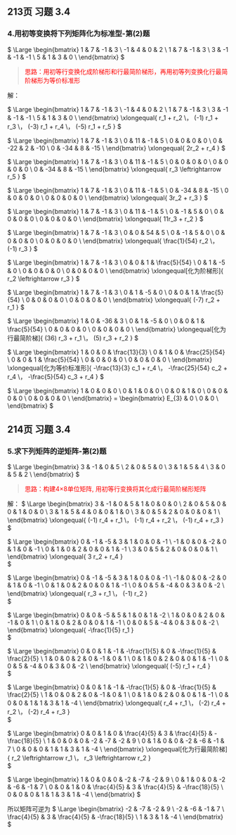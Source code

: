 
## 213页 习题 3.4

### 4.用初等变换将下列矩阵化为标准型-第(2)题

$
\Large
\begin{bmatrix}
   1 & 7 & -1 & 3 \\
   -1 & 4 & 0 & 2 \\
   1 & 7 & -1 & 3 \\
   3 & -1 & -1 & -1 \\
   5 & 1 & 3 & 0 \\
\end{bmatrix}
$

> <span style='color: red'>思路：用初等行变换化成阶梯形和行最简阶梯形，再用初等列变换化行最简阶梯形为等价标准形</span>

解：

$
\Large
\begin{bmatrix}
   1 & 7 & -1 & 3 \\
   -1 & 4 & 0 & 2 \\
   1 & 7 & -1 & 3 \\
   3 & -1 & -1 & -1 \\
   5 & 1 & 3 & 0 \\
\end{bmatrix}
\xlongequal{ r_1 + r_2 \\， (-1) r_1 + r_3 \\， (-3) r_1 + r_4 \\， (-5) r_1 + r_5 }
$

$
\Large
\begin{bmatrix}
   1 & 7 & -1 & 3 \\
   0 & 11 & -1 & 5 \\
   0 & 0 & 0 & 0 \\
   0 & -22 & 2 & -10 \\
   0 & -34 & 8 & -15 \\
\end{bmatrix}
\xlongequal{ 2r_2 + r_4 }
$

$
\Large
\begin{bmatrix}
   1 & 7 & -1 & 3 \\
   0 & 11 & -1 & 5 \\
   0 & 0 & 0 & 0 \\
   0 & 0 & 0 & 0 \\
   0 & -34 & 8 & -15 \\
\end{bmatrix}
\xlongequal{ r_3 \leftrightarrow r_5 }
$

$
\Large
\begin{bmatrix}
   1 & 7 & -1 & 3 \\
   0 & 11 & -1 & 5 \\
   0 & -34 & 8 & -15 \\
   0 & 0 & 0 & 0 \\
   0 & 0 & 0 & 0 \\
\end{bmatrix}
\xlongequal{ 3r_2 + r_3 }
$

$
\Large
\begin{bmatrix}
   1 & 7 & -1 & 3 \\
   0 & 11 & -1 & 5 \\
   0 & -1 & 5 & 0 \\
   0 & 0 & 0 & 0 \\
   0 & 0 & 0 & 0 \\
\end{bmatrix}
\xlongequal{ 11r_3 + r_2 }
$

$
\Large
\begin{bmatrix}
   1 & 7 & -1 & 3 \\
   0 & 0 & 54 & 5 \\
   0 & -1 & 5 & 0 \\
   0 & 0 & 0 & 0 \\
   0 & 0 & 0 & 0 \\
\end{bmatrix}
\xlongequal{ \frac{1}{54} r_2 \\， (-1) r_3 }
$

$
\Large
\begin{bmatrix}
   1 & 7 & -1 & 3 \\
   0 & 0 & 1 & \frac{5}{54} \\
   0 & 1 & -5 & 0 \\
   0 & 0 & 0 & 0 \\
   0 & 0 & 0 & 0 \\
\end{bmatrix}
\xlongequal[化为阶梯形]{ r_2 \leftrightarrow r_3 }
$

$
\Large
\begin{bmatrix}
   1 & 7 & -1 & 3 \\
   0 & 1 & -5 & 0 \\
   0 & 0 & 1 & \frac{5}{54} \\
   0 & 0 & 0 & 0 \\
   0 & 0 & 0 & 0 \\
\end{bmatrix}
\xlongequal{ (-7) r_2 + r_1 }
$

$
\Large
\begin{bmatrix}
   1 & 0 & -36 & 3 \\
   0 & 1 & -5 & 0 \\
   0 & 0 & 1 & \frac{5}{54} \\
   0 & 0 & 0 & 0 \\
   0 & 0 & 0 & 0 \\
\end{bmatrix}
\xlongequal[化为行最简阶梯]{ (36) r_3 + r_1 \\， (5) r_3 + r_2 }
$

$
\Large
\begin{bmatrix}
   1 & 0 & 0 & \frac{13}{3} \\
   0 & 1 & 0 & \frac{25}{54} \\
   0 & 0 & 1 & \frac{5}{54} \\
   0 & 0 & 0 & 0 \\
   0 & 0 & 0 & 0 \\
\end{bmatrix}
\xlongequal[化为等价标准形]{ -\frac{13}{3} c_1 + r_4 \\， -\frac{25}{54} c_2 + r_4 \\， -\frac{5}{54} c_3 + r_4 }
$

$
\Large
\begin{bmatrix}
   1 & 0 & 0 & 0 \\
   0 & 1 & 0 & 0 \\
   0 & 0 & 1 & 0 \\
   0 & 0 & 0 & 0 \\
   0 & 0 & 0 & 0 \\
\end{bmatrix} = 
\begin{bmatrix}
   E_{3} & 0 \\
   0 & 0 \\
\end{bmatrix}
$


## 214页 习题 3.4

### 5.求下列矩阵的逆矩阵-第(2)题

$
\Large
\begin{bmatrix}
   3 & -1 & 0 & 5 \\
   2 & 0 & 5 & 0 \\
   3 & 1 & 5 & 4 \\
   3 & 0 & 5 & 2 \\
\end{bmatrix}
$

> <span style='color: red'>思路：构建4×8单位矩阵, 用初等行变换将其化成行最简阶梯形矩阵</span>

解：
$
\Large
\begin{bmatrix}
   3 & -1 & 0 & 5 & 1 & 0 & 0 & 0 \\
   2 & 0 & 5 & 0 & 0 & 1 & 0 & 0 \\
   3 & 1 & 5 & 4 & 0 & 0 & 1 & 0 \\
   3 & 0 & 5 & 2 & 0 & 0 & 0 & 1 \\
\end{bmatrix}
\xlongequal{ (-1) r_4 + r_1 \\， (-1) r_4 + r_2 \\， (-1) r_4 + r_3 }
$

$
\Large
\begin{bmatrix}
   0 & -1 & -5 & 3 & 1 & 0 & 0 & -1 \\
   -1 & 0 & 0 & -2 & 0 & 1 & 0 & -1 \\
   0 & 1 & 0 & 2 & 0 & 0 & 1 & -1 \\
   3 & 0 & 5 & 2 & 0 & 0 & 0 & 1 \\
\end{bmatrix}
\xlongequal{ 3 r_2 + r_4 }  
$

$
\Large
\begin{bmatrix}
   0 & -1 & -5 & 3 & 1 & 0 & 0 & -1 \\
   -1 & 0 & 0 & -2 & 0 & 1 & 0 & -1 \\
   0 & 1 & 0 & 2 & 0 & 0 & 1 & -1 \\
   0 & 0 & 5 & -4 & 0 & 3 & 0 & -2 \\
\end{bmatrix}
\xlongequal{ r_3 + r_1 \\， (-1) r_2 }  
$

$
\Large
\begin{bmatrix}
   0 & 0 & -5 & 5 & 1 & 0 & 1 & -2 \\
   1 & 0 & 0 & 2 & 0 & -1 & 0 & 1 \\
   0 & 1 & 0 & 2 & 0 & 0 & 1 & -1 \\
   0 & 0 & 5 & -4 & 0 & 3 & 0 & -2 \\
\end{bmatrix}
\xlongequal{ -\frac{1}{5} r_1 }  
$

$
\Large
\begin{bmatrix}
   0 & 0 & 1 & -1 & -\frac{1}{5} & 0 & -\frac{1}{5} & \frac{2}{5} \\
   1 & 0 & 0 & 2 & 0 & -1 & 0 & 1 \\
   0 & 1 & 0 & 2 & 0 & 0 & 1 & -1 \\
   0 & 0 & 5 & -4 & 0 & 3 & 0 & -2 \\
\end{bmatrix}
\xlongequal{ (-5) r_1 + r_4 }  
$

$
\Large
\begin{bmatrix}
   0 & 0 & 1 & -1 & -\frac{1}{5} & 0 & -\frac{1}{5} & \frac{2}{5} \\
   1 & 0 & 0 & 2 & 0 & -1 & 0 & 1 \\
   0 & 1 & 0 & 2 & 0 & 0 & 1 & -1 \\
   0 & 0 & 0 & 1 & 1 & 3 & 1 & -4 \\
\end{bmatrix}
\xlongequal{ r_4 + r_1 \\， (-2) r_4 + r_2 \\， (-2) r_4 + r_3 }  
$

$
\Large
\begin{bmatrix}
   0 & 0 & 1 & 0 & \frac{4}{5} & 3 & \frac{4}{5} & -\frac{18}{5} \\
   1 & 0 & 0 & 0 & -2 & -7 & -2 & 9 \\
   0 & 1 & 0 & 0 & -2 & -6 & -1 & 7 \\
   0 & 0 & 0 & 1 & 1 & 3 & 1 & -4 \\
\end{bmatrix}
\xlongequal[化为行最简阶梯]{ r_2 \leftrightarrow r_1 \\， r_3 \leftrightarrow r_2 }  
$

$
\Large
\begin{bmatrix} 
   1 & 0 & 0 & 0 & -2 & -7 & -2 & 9 \\
   0 & 1 & 0 & 0 & -2 & -6 & -1 & 7 \\
   0 & 0 & 1 & 0 & \frac{4}{5} & 3 & \frac{4}{5} & -\frac{18}{5} \\
   0 & 0 & 0 & 1 & 1 & 3 & 1 & -4 \\
\end{bmatrix}
$

所以矩阵可逆为
$
\Large
\begin{bmatrix} 
   -2 & -7 & -2 & 9 \\ 
   -2 & -6 & -1 & 7 \\ 
   \frac{4}{5} & 3 & \frac{4}{5} & -\frac{18}{5} \\
   1 & 3 & 1 & -4 \\
\end{bmatrix}  
$







